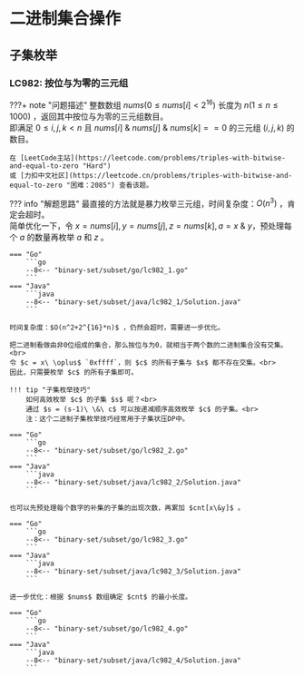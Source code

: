 # 二进制集合操作

## 子集枚举

### LC982: 按位与为零的三元组

???+ note "问题描述"
    整数数组 $nums(0≤nums[i]<2^{16})$ 长度为 $n(1≤n≤1000)$ ，返回其中按位与为零的三元组数目。<br>
    即满足 $0 ≤ i,j,k < n$ 且 $nums[i]\ \&\ nums[j]\ \&\ nums[k] == 0$ 的三元组 $(i, j, k)$ 的数目。

    在 [LeetCode主站](https://leetcode.com/problems/triples-with-bitwise-and-equal-to-zero "Hard")
    或 [力扣中文社区](https://leetcode.cn/problems/triples-with-bitwise-and-equal-to-zero "困难：2085") 查看该题。

??? info "解题思路"
    最直接的方法就是暴力枚举三元组，时间复杂度：$O(n^3)$ ，肯定会超时。<br>
    简单优化一下，令 $x = nums[i], y = nums[j], z = nums[k], a = x\ \&\ y$，预处理每个 $a$ 的数量再枚举 $a$ 和 $z$ 。

    === "Go"
        ```go
        --8<-- "binary-set/subset/go/lc982_1.go"
        ```
    === "Java"
        ```java
        --8<-- "binary-set/subset/java/lc982_1/Solution.java"
        ```
    
    时间复杂度：$O(n^2+2^{16}*n)$ ，仍然会超时，需要进一步优化。

    把二进制看做由非0位组成的集合，那么按位与为0，就相当于两个数的二进制集合没有交集。<br>
    令 $c = x\ \oplus$ `0xffff`，则 $c$ 的所有子集与 $x$ 都不存在交集。<br>
    因此，只需要枚举 $c$ 的所有子集即可。

    !!! tip "子集枚举技巧"
        如何高效枚举 $c$ 的子集 $s$ 呢？<br>
        通过 $s = (s-1)\ \&\ c$ 可以按递减顺序高效枚举 $c$ 的子集。<br>
        注：这个二进制子集枚举技巧经常用于子集状压DP中。

    === "Go"
        ```go
        --8<-- "binary-set/subset/go/lc982_2.go"
        ```
    === "Java"
        ```java
        --8<-- "binary-set/subset/java/lc982_2/Solution.java"
        ```
    
    也可以先预处理每个数字的补集的子集的出现次数，再累加 $cnt[x\&y]$ 。

    === "Go"
        ```go
        --8<-- "binary-set/subset/go/lc982_3.go"
        ```
    === "Java"
        ```java
        --8<-- "binary-set/subset/java/lc982_3/Solution.java"
        ```

    进一步优化：根据 $nums$ 数组确定 $cnt$ 的最小长度。

    === "Go"
        ```go
        --8<-- "binary-set/subset/go/lc982_4.go"
        ```
    === "Java"
        ```java
        --8<-- "binary-set/subset/java/lc982_4/Solution.java"
        ```
